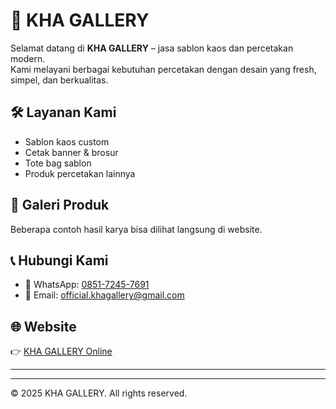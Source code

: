 # 🌟 KHA GALLERY

Selamat datang di **KHA GALLERY** – jasa sablon kaos dan percetakan modern.  
Kami melayani berbagai kebutuhan percetakan dengan desain yang fresh, simpel, dan berkualitas.  

## 🛠️ Layanan Kami
- Sablon kaos custom
- Cetak banner & brosur
- Tote bag sablon
- Produk percetakan lainnya

## 📸 Galeri Produk
Beberapa contoh hasil karya bisa dilihat langsung di website.

## 📞 Hubungi Kami
- 📱 WhatsApp: [0851-7245-7691](https://wa.me/6285172457691)  
- 📧 Email: [official.khagallery@gmail.com](mailto:official.khagallery@gmail.com)

## 🌐 Website
👉 [KHA GALLERY Online](https://khagallery.github.io/kha-gallery/)  


---


---

© 2025 KHA GALLERY. All rights reserved.
